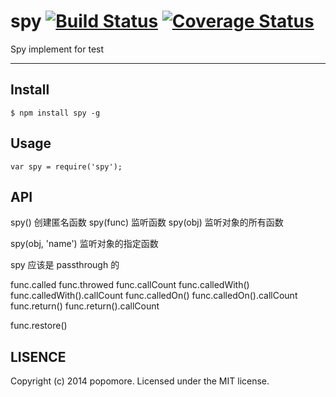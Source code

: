 # spy [![Build Status](https://travis-ci.org/popomore/spy.png?branch=master)](https://travis-ci.org/popomore/spy) [![Coverage Status](https://coveralls.io/repos/popomore/spy/badge.png?branch=master)](https://coveralls.io/r/popomore/spy?branch=master) 

Spy implement for test

---

## Install

```
$ npm install spy -g
```

## Usage

```
var spy = require('spy');
```

## API

spy() 创建匿名函数
spy(func) 监听函数
spy(obj) 监听对象的所有函数

spy(obj, 'name') 监听对象的指定函数

spy 应该是 passthrough 的

func.called
func.throwed
func.callCount
func.calledWith()
func.calledWith().callCount
func.calledOn()
func.calledOn().callCount
func.return()
func.return().callCount

func.restore()

## LISENCE

Copyright (c) 2014 popomore. Licensed under the MIT license.
